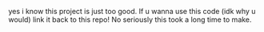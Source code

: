 yes i know this project is just too good. If u wanna use this code (idk why u would) link it back to this repo! No seriously this took a long time to make.
